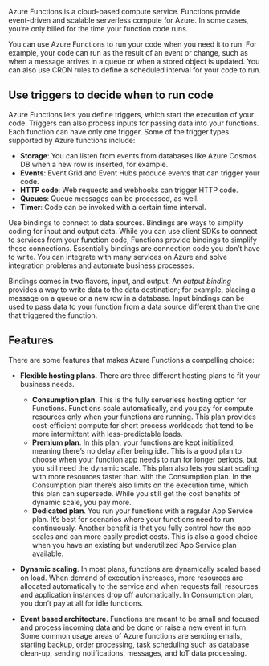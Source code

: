 Azure Functions is a cloud-based compute service. Functions provide event-driven and scalable serverless compute for Azure. In some cases, you’re only billed for the time your function code runs.

You can use Azure Functions to run your code when you need it to run. For example, your code can run as the result of an event or change, such as when a message arrives in a queue or when a stored object is updated. You can also use CRON rules to define a scheduled interval for your code to run.

## Use triggers to decide when to run code

Azure Functions lets you define triggers, which start the execution of your code. Triggers can also process inputs for passing data into your functions. Each function can have only one trigger. Some of the trigger types supported by Azure functions include:

- **Storage**: You can listen from events from databases like Azure Cosmos DB when a new row is inserted, for example.
- **Events**: Event Grid and Event Hubs produce events that can trigger your code.
- **HTTP code**: Web requests and webhooks can trigger HTTP code.
- **Queues**: Queue messages can be processed, as well.
- **Timer**: Code can be invoked with a certain time interval.

Use bindings to connect to data sources. Bindings are ways to simplify coding for input and output data. While you can use client SDKs to connect to services from your function code, Functions provide bindings to simplify these connections. Essentially bindings are connection code you don’t have to write. You can integrate with many services on Azure and solve integration problems and automate business processes.

Bindings comes in two flavors, input, and output. An _output binding_ provides a way to write data to the data destination; for example, placing a message on a queue or a new row in a database. Input bindings can be used to pass data to your function from a data source different than the one that triggered the function.

## Features

There are some features that makes Azure Functions a compelling choice:

- **Flexible hosting plans.** There are three different hosting plans to fit your business needs.

  - **Consumption plan**. This is the fully serverless hosting option for Functions. Functions scale automatically, and you pay for compute resources only when your functions are running. This plan provides cost-efficient compute for short process workloads that tend to be more intermittent with less-predictable loads.
  - **Premium plan**. In this plan, your functions are kept initialized, meaning there’s no delay after being idle. This is a good plan to choose when your function app needs to run for longer periods, but you still need the dynamic scale. This plan also lets you start scaling with more resources faster than with the Consumption plan. In the Consumption plan there’s also limits on the execution time, which this plan can supersede. While you still get the cost benefits of dynamic scale, you pay more.
  - **Dedicated plan**. You run your functions with a regular App Service plan. It’s best for scenarios where your functions need to run continuously. Another benefit is that you fully control how the app scales and can more easily predict costs. This is also a good choice when you have an existing but underutilized App Service plan available.

- **Dynamic scaling**. In most plans, functions are dynamically scaled based on load. When demand of execution increases, more resources are allocated automatically to the service and when requests fall, resources and application instances drop off automatically. In Consumption plan, you don’t pay at all for idle functions.

- **Event based architecture**. Functions are meant to be small and focused and process incoming data and be done or raise a new event in turn. Some common usage areas of Azure functions are sending emails, starting backup, order processing, task scheduling such as database clean-up, sending notifications, messages, and IoT data processing.
